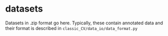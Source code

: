 # datasets

Datasets in .zip format go here. Typically, these contain annotated data and their format is described in `classic_CV/data_io/data_format.py`